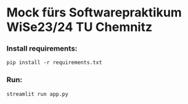 # Mock fürs Softwarepraktikum WiSe23/24 TU Chemnitz

### Install requirements:
```shell
pip install -r requirements.txt
```

### Run:
```shell
streamlit run app.py
```
